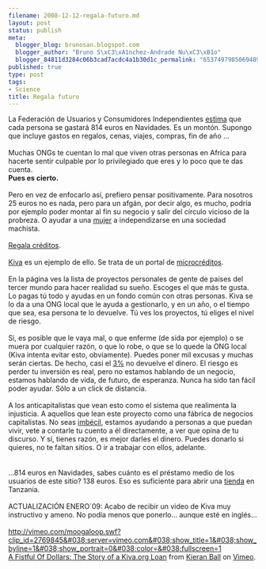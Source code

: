 ```yaml
--- 
filename: 2008-12-12-regala-futuro.md
layout: post
status: publish
meta: 
  blogger_blog: brunosan.blogspot.com
  blogger_author: "Bruno S\xC3\xA1nchez-Andrade Nu\xC3\xB1o"
  blogger_84811d3284c06b3cad7acdc4a1b30d1c_permalink: "653749798506948907"
published: true
type: post
tags: 
- Science
title: Regala futuro
---
```

La Federación de Usuarios y Consumidores Independientes <a href="http://www.finanzas.com/noticias/economia/2008-12-03/69821_gasto-medio-navidad-caera-primera.html">estima</a> que cada persona se gastará 814 euros en Navidades. Es un montón. Supongo que incluye gastos en regalos, cenas, viajes, compras, fin de año ... <br /><br />Muchas ONGs te cuentan lo mal que viven otras personas en Africa para hacerte sentir culpable por lo privilegiado que eres y lo poco que te das cuenta.<br /><span style="font-weight:bold;">Pues es cierto.</span><br /><br />Pero en vez de enfocarlo así, prefiero pensar positivamente. Para nosotros 25 euros no es nada, pero para un afgán, por decir algo, es mucho, podría por ejemplo poder montar al fin su negocio y salir del círculo vicioso de la probreza. O ayudar a una <a href="http://www.youtube.com/watch?v=WIvmE4_KMNw">mujer</a> a independizarse en una sociedad machista.<br /><br /><a href="http://www.kiva.org">Regala créditos</a>.<br /><br /><a href="http://www.kiva.org">Kiva</a> es un ejemplo de ello. Se trata de un portal de <a href="http://es.wikipedia.org/wiki/Microcrédito">microcréditos</a>.<br /><br />En la página ves la lista de proyectos personales de gente de paises del tercer mundo para hacer realidad su sueño. Escoges el que más te gusta. Lo pagas tú todo y ayudas en un fondo común con otras personas. Kiva se lo da a una ONG local que le ayuda a gestionarlo, y en un año, o el tiempo que sea, esa persona te lo devuelve. Tú ves los proyectos, tú eliges el nivel de riesgo.<br /><br />Si, es posible que le vaya mal, o que enferme (de sida por ejemplo) o se muera por cualquier razón, o que lo robe, o que se lo quede la ONG local (Kiva intenta evitar esto, obviamente). Puedes poner mil excusas y muchas serán ciertas. De hecho, casi el <a href="https://www.kiva.org/app.php?page=account&amp;action=loans">3%</a> no devuelve el dinero. El riesgo es perder tu inversión es real, pero no estamos hablando de un negocio, estamos hablando de vida, de futuro, de esperanza. Nunca ha sido tan fácil poder ayudar. Sólo a un click de distancia.<br /><br />A los anticapitalistas que vean esto como el sistema que realimenta la injusticia. A aquellos que lean este proyecto como una fábrica de negocios capitalistas. No seas <a href="http://buscon.rae.es/draeI/SrvltGUIBusUsual?TIPO_HTML=2&amp;TIPO_BUS=3&amp;LEMA=imb%E9cil%20">imbécil</a>, estamos ayudando a personas a que puedan vivir, vete a contarle tu cuento a él directamente, a ver que opina de tu discurso. Y sí, tienes razón, es mejor darles el dinero. Puedes donarlo si quieres, no te faltan sitios. O ir a trabajar con ellos, adelante.<br /><br /><br />...814 euros en Navidades, sabes cuánto es el préstamo medio de los usuarios de este sitio? 138 euros. Eso es suficiente para abrir una <a href="http://www.kiva.org/app.php?page=businesses&amp;action=about&amp;id=23303">tienda</a> en Tanzania.<br /><br />ACTUALIZACIÓN ENERO´09: Acabo de recibir un video de Kiva muy instructivo y ameno. No podía menos que ponerlo... aunque esté en inglés...<br /><br /><a href="http://vimeo.com/moogaloop.swf?clip_id=2769845&#038;server=vimeo.com&#038;show_title=1&#038;show_byline=1&#038;show_portrait=0&#038;color=&#038;fullscreen=1">http://vimeo.com/moogaloop.swf?clip_id=2769845&#038;server=vimeo.com&#038;show_title=1&#038;show_byline=1&#038;show_portrait=0&#038;color=&#038;fullscreen=1</a><br /><a href="http://vimeo.com/2769845">A Fistful Of Dollars: The Story of a Kiva.org Loan</a> from <a href="http://vimeo.com/user1120177">Kieran Ball</a> on <a href="http://vimeo.com">Vimeo</a>.
